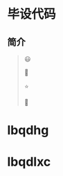 # 毕设代码

## 简介

> :smiley: 
>
> :clap: 
>
> :star:
>
> :triangular_flag_on_post: 


# lbqdhg


# lbqdlxc
